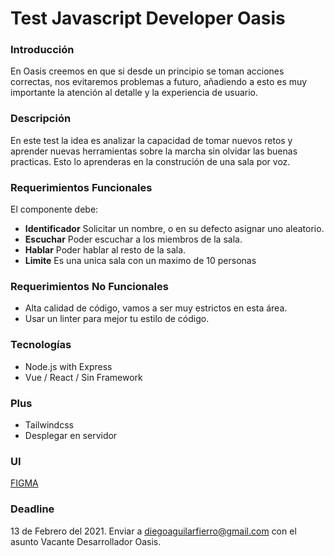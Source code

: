 # Test Javascript Developer Oasis

### Introducción
En Oasis creemos en que si desde un principio se toman acciones correctas, nos evitaremos problemas a futuro, añadiendo a esto es muy importante la atención al detalle y la experiencia de usuario.

### Descripción
En este test la idea es analizar la capacidad de tomar nuevos retos y aprender nuevas herramientas sobre la marcha sin olvidar las buenas practicas. Esto lo aprenderas en la construción de una sala por voz.

### Requerimientos Funcionales
El componente debe:

- **Identificador** Solicitar un nombre, o en su defecto asignar uno aleatorio.
- **Escuchar** Poder escuchar a los miembros de la sala.
- **Hablar** Poder hablar al resto de la sala.
- **Limite** Es una unica sala con un maximo de 10 personas

### Requerimientos No Funcionales
- Alta calidad de código, vamos a ser muy estrictos en esta área.
- Usar un linter para mejor tu estilo de código.

### Tecnologías
- Node.js with Express
- Vue / React / Sin Framework

### Plus
- Tailwindcss
- Desplegar en servidor

### UI
[FIGMA](https://www.figma.com/file/sgiNm4JfrPVKMBv2vwBgMR/strema-audio?node-id=0%3A1)

### Deadline
13 de Febrero del 2021.
Enviar a diegoaguilarfierro@gmail.com con el asunto Vacante Desarrollador Oasis.
